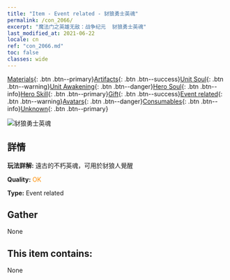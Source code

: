 ```yaml
---
title: "Item - Event related - 豺狼勇士英魂"
permalink: /con_2066/
excerpt: "魔法门之英雄无敌：战争纪元  豺狼勇士英魂"
last_modified_at: 2021-06-22
locale: cn
ref: "con_2066.md"
toc: false
classes: wide
---
```

 [Materials](/ItemsCN/){: .btn .btn--primary}[Artifacts](/ItemsCN/Artifacts/){: .btn .btn--success}[Unit Soul](/ItemsCN/UnitSoul/){: .btn .btn--warning}[Unit Awakening](/ItemsCN/UnitAwakening/){: .btn .btn--danger}[Hero Soul](/ItemsCN/HeroSoul/){: .btn .btn--info}[Hero Skill](/ItemsCN/HeroSkill/){: .btn .btn--primary}[Gift](/ItemsCN/Gift/){: .btn .btn--success}[Event related](/ItemsCN/Events/){: .btn .btn--warning}[Avatars](/ItemsCN/Avatars/){: .btn .btn--danger}[Consumables](/ItemsCN/Consumables/){: .btn .btn--info}[Unknown](/ItemsCN/Unknown/){: .btn .btn--primary}

 ![豺狼勇士英魂](/images/t/juexing_801.jpg)

## 詳情
 **玩法詳解:** 遠古的不朽英魂，可用於豺狼人覺醒

 **Quality:** <span style="color: #FF8C00">OK</span>

 **Type:** Event related

## Gather

  None

## This item contains:

  None

